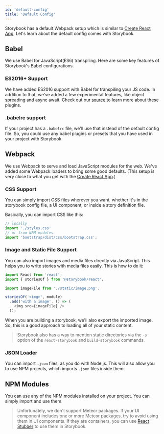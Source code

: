 ```yaml
---
id: 'default-config'
title: 'Default Config'
---
```


Storybook has a default Webpack setup which is similar to [Create React App](https://github.com/facebookincubator/create-react-app).
Let's learn about the default config comes with Storybook.

## Babel

We use Babel for JavaScript(ES6) transpiling. Here are some key features of Storybook's Babel configurations.

### ES2016+ Support

We have added ES2016 support with Babel for transpiling your JS code. In addition to that, we've added a few experimental features, like object spreading and async await. Check out our [source](https://github.com/storybooks/storybook/blob/master/packages/react-storybook/src/server/config/babel.js#L19) to learn more about these plugins.

### .babelrc support

If your project has a `.babelrc` file, we'll use that instead of the default config file. So, you could use any babel plugins or presets that you have used in your project with Storybook.

## Webpack

We use Webpack to serve and load JavaScript modules for the web. We've added some Webpack loaders to bring some good defaults. (This setup is very close to what you get with the [Create React App](https://github.com/facebookincubator/create-react-app).)

### CSS Support

You can simply import CSS files wherever you want, whether it's in the storybook config file, a UI component, or inside a story definition file.

Basically, you can import CSS like this:

```js
// locally
import './styles.css'
// or from NPM modules
import 'bootstrap/dist/css/bootstrap.css';
```

### Image and Static File Support

You can also import images and media files directly via JavaScript. This helps you to write stories with media files easily. This is how to do it:

```js
import React from 'react';
import { storiesOf } from '@storybook/react';

import imageFile from './static/image.png';

storiesOf('<img>', module)
  .add('with a image', () => (
    <img src={imageFile} />
  ));
```

When you are building a storybook, we'll also export the imported image. So, this is a good approach to loading all of your static content.

> Storybook also has a way to mention static directories via the -s option of the `react-storybook` and `build-storybook` commands.

### JSON Loader

You can import `.json` files, as you do with Node.js. This will also allow you to use NPM projects, which imports `.json` files inside them.

## NPM Modules

You can use any of the NPM modules installed on your project. You can simply import and use them.

> Unfortunately, we don't support Meteor packages. If your UI component includes one or more Meteor packages, try to avoid using them in UI components.
> If they are containers, you can use [React Stubber](https://github.com/kadirahq/react-stubber) to use them in Storybook.
